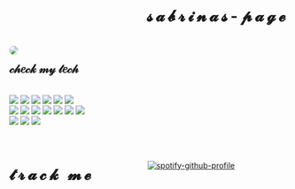 <body>
  
<div style="position: relative">
  <h1 style="letter-spacing: 5px;" align="right"> 𝓼𝓪𝓫𝓻𝓲𝓷𝓪𝓼-𝓹𝓪𝓰𝓮 </h1><br>
    <img src="https://64.media.tumblr.com/098809654401571da2195608c52d76c4/tumblr_pfmxwqR8rp1tm9dvyo1_500.gifv" align="left" style="border-radius: 50%;"/>
  <p align="right">
      <h2> 𝒸𝒽𝑒𝒸𝓀 𝓂𝓎 𝓉𝑒𝒸𝒽 </h2> </br>
      <img src="https://dabuttonfactory.com/button.png?t=c%23&f=Open+Sans-Bold&ts=13&tc=fff&hp=24&vp=10&c=0&bgt=unicolored&bgc=d0e0e3&be=1"/>
      <img src="https://dabuttonfactory.com/button.png?t=typescript&f=Open+Sans-Bold&ts=13&tc=fff&hp=24&vp=10&c=0&bgt=unicolored&bgc=f4cccc&be=1" />
      <img src="https://dabuttonfactory.com/button.png?t=python&f=Open+Sans-Bold&ts=13&tc=fff&hp=24&vp=10&c=0&bgt=unicolored&bgc=fce5cd&be=1" /> 
      <img src="https://dabuttonfactory.com/button.png?t=c%2B%2B&f=Open+Sans-Bold&ts=13&tc=fff&hp=24&vp=10&c=0&bgt=unicolored&bgc=ead1dc&be=1" />
      <img src="https://dabuttonfactory.com/button.png?t=vhdl&f=Open+Sans-Bold&ts=13&tc=fff&hp=24&vp=10&c=0&bgt=unicolored&bgc=d9d2e9&be=1" />
      <img src="https://dabuttonfactory.com/button.png?t=java&f=Open+Sans-Bold&ts=13&tc=fff&hp=24&vp=10&c=0&bgt=unicolored&bgc=cfe2f3&be=1" /> </br>
      <img src="https://dabuttonfactory.com/button.png?t=postgresql&f=Open+Sans-Bold&ts=13&tc=fff&hp=24&vp=10&c=0&bgt=unicolored&bgc=d5a6bd&be=1" />
      <img src="https://dabuttonfactory.com/button.png?t=reactjs&f=Open+Sans-Bold&ts=13&tc=fff&hp=24&vp=10&c=0&bgt=unicolored&bgc=a2c4c9&be=1" />
      <img src="https://dabuttonfactory.com/button.png?t=nextjs&f=Open+Sans-Bold&ts=13&tc=fff&hp=24&vp=10&c=0&bgt=unicolored&bgc=b6d7a8&be=1" />
      <img src="https://dabuttonfactory.com/button.png?t=tailwindcss&f=Open+Sans-Bold&ts=13&tc=fff&hp=24&vp=10&c=0&bgt=unicolored&bgc=ffe599&be=1" />
      <img src="https://dabuttonfactory.com/button.png?t=typeorm&f=Open+Sans-Bold&ts=13&tc=fff&hp=24&vp=10&c=0&bgt=unicolored&bgc=f9cb9c&be=1" />
      <img src="https://dabuttonfactory.com/button.png?t=beautiful+soup&f=Open+Sans-Bold&ts=13&tc=fff&hp=24&vp=10&c=0&bgt=unicolored&bgc=ea9999&be=1" />
      <img src="https://dabuttonfactory.com/button.png?t=vscode&f=Open+Sans-Bold&ts=13&tc=fff&hp=24&vp=10&c=0&bgt=unicolored&bgc=b4a7d6&be=1" /> </br>
      <img src="https://dabuttonfactory.com/button.png?t=windows+10&f=Open+Sans-Bold&ts=13&tc=fff&hp=24&vp=10&c=0&bgt=unicolored&bgc=8e7cc3&be=1" />
      <img src="https://dabuttonfactory.com/button.png?t=ubuntu&f=Open+Sans-Bold&ts=13&tc=fff&hp=24&vp=10&c=0&bgt=unicolored&bgc=6fa8dc&be=1" />
      <img src="https://dabuttonfactory.com/button.png?t=arch+linux&f=Open+Sans-Bold&ts=13&tc=fff&hp=24&vp=10&c=0&bgt=unicolored&bgc=76a5af&be=1" /> </br>
   </p>
</div>
</br>
<div>
  <h1 align="left" style="letter-spacing: 5px; float: left;"> 𝓽𝓻𝓪𝓬𝓴 𝓶𝓮 </h1><br>
<div align="center">
  
[![spotify-github-profile](https://spotify-github-profile.vercel.app/api/view?uid=pikatree1&cover_image=true&theme=default)](https://github.com/kittinan/spotify-github-profile)
</div>
</div>
  
</body>
